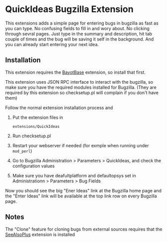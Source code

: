 QuickIdeas Bugzilla Extension
=============================

This extensions adds a simple page for entering bugs in bugzilla as fast as you
can type. No confusing fields to fill in and wory about. No clicking through
sevral pages. Just type in the summary and description, hit tab couple of times
and the bug will be saving it self in the background. And you can already start
entering your next idea.

Installation
------------

This extension requires the [BayotBase](https://github.com/bayoteers/BayotBase)
extension, so install that first.

This extension uses JSON RPC interface to interact with the bugzilla, so make
sure you have the required modules installed for Bugzilla. (They are required
by this extension so checksetup.pl will complain if you don't have them)

Follow the normal extension installation process and

1.  Put the extension files in

        extensions/QuickIdeas

2.  Run checksetup.pl

3.  Restart your webserver if needed (for exmple when running under `mod_perl`)

4.  Go to Bugzilla Administration > Parameters > QuickIdeas, and check the
    configuration values

5.  Make sure you have deafultplatform and defaultopsys set in
    Administrationn > Parameters > Bug Fields


Now you should see the big "Ener Ideas" link at the Bugzilla home page and the
"Enter Ideas" link will be available at the top link row on every Bugzilla page.


Notes
-----

The "Clone" feature for cloning bugs from external sources requires that the
[SeeAlsoPlus](https://github.com/bayoteers/SeeAlsoPlus) extension is installed
